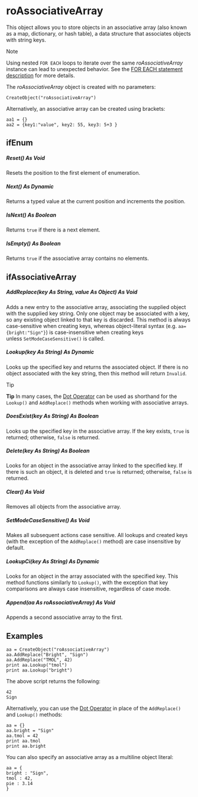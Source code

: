 # roAssociativeArray

This object allows you to store objects in an associative array (also known as a map, dictionary, or hash table), a data structure that associates objects with string keys. 

> [!NOTE]
> Using nested `FOR EACH` loops to iterate over the same *roAssociativeArray* instance can lead to unexpected behavior. See the [FOR EACH statement description](../../../brightscript/language-reference/program-statements.md) for more details.

The *roAssociativeArray* object is created with no parameters: 

```
CreateObject("roAssociativeArray")
```

Alternatively, an associative array can be created using brackets:

```
aa1 = {}
aa2 = {key1:"value", key2: 55, key3: 5+3 }
```

## ifEnum

##### Reset() As Void

Resets the position to the first element of enumeration.

##### Next() As Dynamic

Returns a typed value at the current position and increments the position.

##### IsNext() As Boolean

Returns `true` if there is a next element.

##### IsEmpty() As Boolean

Returns `true` if the associative array contains no elements.

## ifAssociativeArray

##### AddReplace(key As String, value As Object) As Void

Adds a new entry to the associative array, associating the supplied object with the supplied key string. Only one object may be associated with a key, so any existing object linked to that key is discarded. This method is always case-sensitive when creating keys, whereas object-literal syntax (e.g. `aa={bright:"Sign"}`) is case-insensitive when creating keys unless `SetModeCaseSensitive()` is called.

##### Lookup(key As String) As Dynamic

Looks up the specified key and returns the associated object. If there is no object associated with the key string, then this method will return `Invalid`.

> [!TIP]
> **Tip**
> In many cases, the [Dot Operator](../../../brightscript/language-reference/operators.md) can be used as shorthand for the `Lookup()` and `AddReplace()` methods when working with associative arrays.

##### DoesExist(key As String) As Boolean

Looks up the specified key in the associative array. If the key exists, `true` is returned; otherwise, `false` is returned.

##### Delete(key As String) As Boolean

Looks for an object in the associative array linked to the specified key. If there is such an object, it is deleted and `true` is returned; otherwise, `false` is returned.

##### Clear() As Void

Removes all objects from the associative array.

##### SetModeCaseSensitive() As Void

Makes all subsequent actions case sensitive. All lookups and created keys (with the exception of the `AddReplace()` method) are case insensitive by default.

##### LookupCi(key As String) As Dynamic

Looks for an object in the array associated with the specified key. This method functions similarly to `Lookup()`, with the exception that key comparisons are always case insensitive, regardless of case mode.

##### Append(aa As roAssociativeArray) As Void

Appends a second associative array to the first.

## Examples

```
aa = CreateObject("roAssociativeArray") 
aa.AddReplace("Bright", "Sign")
aa.AddReplace("TMOL", 42) 
print aa.Lookup("tmol")
print aa.Lookup("bright") 
```

The above script returns the following: 

```
42
Sign
```

Alternatively, you can use the [Dot Operator](../../../brightscript/language-reference/operators.md) in place of the `AddReplace()` and `Lookup()` methods:

```
aa = {}
aa.bright = "Sign"
aa.tmol = 42 
print aa.tmol
print aa.bright
```

You can also specify an associative array as a multiline object literal:

```
aa = {
bright : "Sign",
tmol : 42,
pie : 3.14
}

```